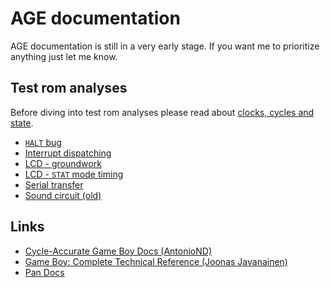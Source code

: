 # AGE documentation

AGE documentation is still in a very early stage.
If you want me to prioritize anything just let me know.


## Test rom analyses

Before diving into test rom analyses please read about
[clocks, cycles and state][l-a1].

* [`HALT` bug][l-tr1]
* [Interrupt dispatching][l-tr2]
* [LCD - groundwork][l-tr3]
* [LCD - `STAT` mode timing][l-tr4]
* [Serial transfer][l-tr5]
* [Sound circuit (old)][l-tr6]


## Links

* [Cycle-Accurate Game Boy Docs (AntonioND)][l-e1]
* [Game Boy: Complete Technical Reference (Joonas Javanainen)][l-e2]
* [Pan Docs][l-e3]



[l-a1]: age/cycles-state.md

[l-tr1]: test-roms/halt-bug.md
[l-tr2]: test-roms/interrupt-dispatch.md
[l-tr3]: test-roms/lcd-1-groundwork.md
[l-tr4]: test-roms/lcd-stat-mode-timing.md
[l-tr5]: test-roms/serial.md
[l-tr6]: test-roms/sound.md

[l-e1]: https://github.com/AntonioND/giibiiadvance/tree/master/docs
[l-e2]: https://gekkio.fi/files/gb-docs/gbctr.pdf
[l-e3]: https://gbdev.io/pandocs/

